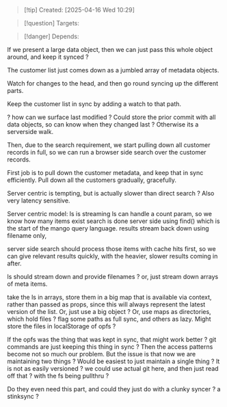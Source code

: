 
>[!tip] Created: [2025-04-16 Wed 10:29]

>[!question] Targets: 

>[!danger] Depends: 

If we present a large data object, then we can just pass this whole object around, and keep it synced ?

The customer list just comes down as a jumbled array of metadata objects.

Watch for changes to the head, and then go round syncing up the different parts.

Keep the customer list in sync by adding a watch to that path.

? how can we surface last modified ?  Could store the prior commit with all data objects, so can know when they changed last ?  Otherwise its a serverside walk.

Then, due to the search requirement, we start pulling down all customer records in full, so we can run a browser side search over the customer records.

First job is to pull down the customer metadata, and keep that in sync efficiently.
Pull down all the customers gradually, gracefully.

Server centric is tempting, but is actually slower than direct search ?  Also very latency sensitive.

Server centric model:
ls is streaming
ls can handle a count param, so we know how many items exist
search is done server side using find() which is the start of the mango query language.
results stream back down using filename only, 


server side search should process those items with cache hits first, so we can give relevant results quickly, with the heavier, slower results coming in after.

ls should stream down and provide filenames ? 
or, just stream down arrays of meta items.

take the ls in arrays, store them in a big map that is available via context, rather than passed as props, since this will always represent the latest version of the list.
Or, just use a big object ?
Or, use maps as directories, which hold files ?
flag some paths as full sync, and others as lazy.
Might store the files in localStorage of opfs ?

If the opfs was the thing that was kept in sync, that might work better ?
git commands are just keeping this thing in sync ?
Then the access patterns become not so much our problem.
But the issue is that now we are maintaining two things ? 
Would be easiest to just maintain a single thing ?
It is not as easily versioned ?
we could use actual git here, and then just read off that ? with the fs being pullthru ?

Do they even need this part, and could they just do with a clunky syncer ? a stinksync ?

